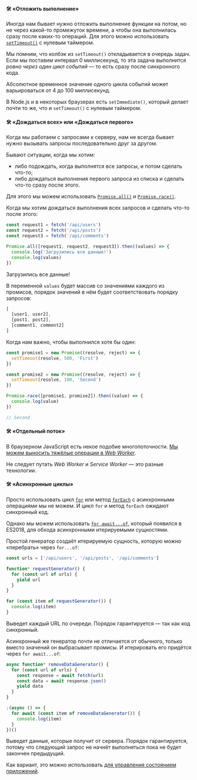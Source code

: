 #### 🛠️ «Отложить выполнение»

Иногда нам бывает нужно отложить выполнение функции на потом, но не через какой-то промежуток времени, а чтобы она выполнилась сразу после каких-то операций. Для этого можно использовать [`setTimeout()`](/js/settimeout/) с нулевым таймером.

Мы помним, что колбэк из `setTimeout()` откладывается в очередь задач. Если мы поставим интервал 0 миллисекунд, то эта задача выполнится _ровно через один цикл событий_ — то есть сразу после синхронного кода.

Абсолютное временное значение одного цикла событий может варьироваться от 4 до 100 миллисекунд.

В Node.js и в некоторых браузерах есть `setImmediate()`, который делает почти то же, что и `setTimeout()` с нулевым таймером.

#### 🛠️ «Дождаться всех» или «Дождаться первого»

Когда мы работаем с запросами к серверу, нам не всегда бывает нужно вызывать запросы последовательно друг за другом.

Бывают ситуации, когда мы хотим:

- либо подождать, когда выполнятся все запросы, и потом сделать что-то;
- либо дождаться выполнения первого запроса из списка и сделать что-то сразу после этого.

Для этого мы можем использовать [`Promise.all()`](/js/promise-all/) и [`Promise.race()`](https://developer.mozilla.org/ru/docs/Web/JavaScript/Reference/Global_Objects/Promise/race).

Когда мы хотим дождаться выполнения всех запросов и сделать что-то после этого:

```js
const request1 = fetch('/api/users')
const request2 = fetch('/api/posts')
const request3 = fetch('/api/comments')

Promise.all([request1, request2, request3]).then((values) => {
  console.log('Загрузились все данные!')
  console.log(values)
})
```

Загрузились все данные!

В переменной `values` будет массив со значениями каждого из промисов, порядок значений в нём будет соответствовать порядку запросов:

```js
[
  [user1, user2],
  [post1, post2],
  [comment1, comment2]
]
```

Когда нам важно, чтобы выполнился хотя бы один:

```js
const promise1 = new Promise((resolve, reject) => {
  setTimeout(resolve, 500, 'First')
})

const promise2 = new Promise((resolve, reject) => {
  setTimeout(resolve, 100, 'Second')
})

Promise.race([promise1, promise2]).then((value) => {
  console.log(value)
})

// Second
```

#### 🛠️ «Отдельный поток»

В браузерном JavaScript есть некое подобие многопоточности. [Мы можем выносить тяжёлые операции в _Web Worker_](https://bespoyasov.ru/blog/about-web-workers/).

Не следует путать _Web Worker_ и _Service Worker_ — это разные технологии.

#### 🛠️ «Асинхронные циклы»

Просто использовать цикл [`for`](/js/for/) или метод [`forEach`](/js/array-foreach/) с асинхронными операциями мы не можем. И цикл `for` и метод `forEach` ожидают синхронный код.

Однако мы можем использовать [`for await...of`](https://developer.mozilla.org/ru/docs/Web/JavaScript/Reference/Statements/for-await...of), который появился в ES2018, для обхода асинхронными итерируемыми сущностями.

Простой генератор создаёт итерируемую сущность, которую можно «перебрать» через `for...of`:

```js
const urls = ['/api/users', '/api/posts', '/api/comments']

function* requestGenerator() {
  for (const url of urls) {
    yield url
  }
}

for (const item of requestGenerator()) {
  console.log(item)
}
```

Выведет каждый URL по очереди. Порядок гарантируется — так как код синхронный.

Асинхронный же генератор почти не отличается от обычного, только вместо значений он выбрасывает промисы. И итерировать его придётся через `for await...of`:

```js
async function* removeDataGenerator() {
  for (const url of urls) {
    const response = await fetch(url)
    const data = await response.json()
    yield data
  }
}

;(async () => {
  for await (const item of removeDataGenerator()) {
    console.log(item)
  }
})()
```

Выведет данные, которые получит от сервера. Порядок гарантируется, потому что следующий запрос не начнёт выполняться пока не будет закончен предыдущий.

Как вариант, это можно использовать [для управления состоянием приложений](https://bespoyasov.ru/blog/fsm-to-the-rescue/).
